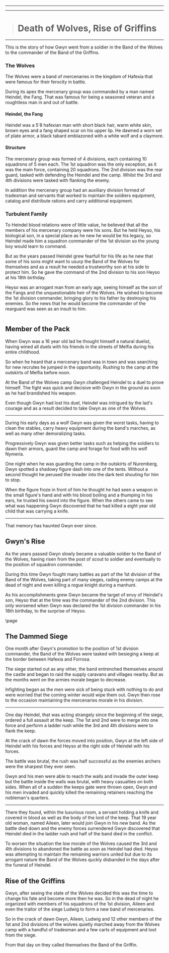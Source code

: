 ___
___
> # Death of Wolves, Rise of Griffins

___
This is the story of how Gwyn went from a soldier in the Band of the Wolves to the commander of the Band of the Griffins.

### The Wolves
The Wolves were a band of mercenaries in the kingdom of Hafexia that were famous for their ferocity in battle.

During its apex the mercenary group was commanded by a man named Heindel, the Fang. That was famous for being a seasoned veteran and a roughtless man in and out of battle.

#### Heindel, the Fang
Heindel was a 5'8 hafexian man with short black hair, warm white skin, brown eyes and a fang shaped scar on his upper lip. He dawned a worn set of plate armor, a black tabard emblazoned with a white wolf and a claymore.

#### Structure
The mercenary group was formed of 4 divisions, each containing 10 squadrons of 5 men each. The 1st squadron was the only exception, as it was the main force, containing 20 squadrons. The 2nd division was the rear guard, tasked with defending the Heindel and the camp. Whilst the 3rd and 4th divisions were tasked with flanking the enemy.

In addition the mercenary group had an auxiliary division formed of tradesman and servants that worked to maintain the soldiers equipment, catalog and distribute rations and carry additional equipment.

### Turbulent Family
To Heindel blood relations were of little value, he believed that all the members of his mercenary company were his sons. But he held Heyso, his biological son, in a special place as he new he would be his legacy, so Heindel made him a squadron commander of the 1st division so the young boy would learn to command.

But as the years passed Heindel grew fearfull for his life as he new that some of his sons might want to usurp the Band of the Wolves for themselves and as a result he needed a trustworthy son at his side to protect him. So he gave the command of the 2nd division to his son Heyso at his 18th birthday.

Heyso was an arrogant man from an early age, seeing himself as the son of the Fangs and the unquestionable heir of the Wolves. He wished to become the 1st division commander, bringing glory to his father by destroying his enemies. So the news that he would become the commander of the rearguard was seen as an insult to him.

```
```



## Member of the Pack
When Gwyn was a 16 year old lad he thought himself a natural duelist, having wined all duels with his friends in the streets of Melfia during his entire childhood.

So when he heard that a mercenary band was in town and was searching for new recrutes he jumped in the opportunity. Rushing to the camp at the outskirts of Melfia before noon.

At the Band of the Wolves camp Gwyn challenged Heindel to a duel to prove himself. The fight was quick and decisive with Gwyn in the ground as soon as he had brandished his weapon.

Even though Gwyn had lost his duel, Heindel was intrigued by the lad's courage and as a result decided to take Gwyn as one of the Wolves.

___
During his early days as a wolf Gwyn was given the worst tasks, having to clean the stables, carry heavy equipment during the band's marches, as well as many other demoralizing tasks.

Progressively Gwyn was given better tasks such as helping the soldiers to dawn their armors, guard the camp and forage for food with his wolf Nymeria.

One night when he was guarding the camp in the outskirts of Nuremberg, Gwyn spotted a shadowy figure dash into one of the tents. Without a second thought he perused the invader into the dark tent shouting for him to stop.

When the figure froze in front of him he thought he had seen a weapon in the small figure's hand and with his blood boiling and a thumping in his ears, he trusted his sword into the figure. When the others came to see what was happening Gwyn discovered that he had killed a eight year old child that was carrying a knife.
___
That memory has haunted Gwyn ever since.


## Gwyn's Rise
As the years passed Gwyn slowly became a valuable soldier to the Band of the Wolves, having risen from the post of scout to soldier and eventually to the position of squadron commander.

During this time Gwyn fought many battles as part of the 1st division of the Band of the Wolves, taking part of many sieges, rading enemy camps at the dead of night and even killing a rogue knight during a manhunt.

As his accomplishments grew Gwyn became the target of envy of Heindel's son, Heyso that at the time was the commander of the 2nd division. This only worsened when Gwyn was declared the 1st division commander in his 18th birthday, to the surprise of Heyso.  

\page

## The Dammed Siege
One month after Gwyn's promotion to the position of 1st division commander, the Band of the Wolves were tasked with besieging a keep at the border between Hafexia and Forrosa.

The siege started out as any other, the band entrenched themselves around the castle and began to raid the supply caravans and villages nearby. But as the months went on the armies morale began to decrease.

Infighting began as the men were sick of being stuck with nothing to do and were worried that the coming winter would wipe them out. Gwyn then rose to the occasion maintaining the mercenaries morale in his division.

___
One day Heindel, that was acting strangely since the beginning of the siege, ordered a full assault at the keep. The 1st and 2nd were to merge into one force and perform a ladder rush while the 3rd and 4th divisions were to flank the keep.

At the crack of dawn the forces moved into position, Gwyn at the left side of Heindel with his forces and Heyso at the right side of Heindel with his forces.

The battle was brutal, the rush was half successful as the enemies archers were the sharpest they ever seen.

Gwyn and his men were able to reach the walls and invade the outer keep but the battle inside the walls was brutal, with heavy casualties on both sides. When all of a sudden the keeps gate were thrown open, Gwyn and his men invaded and quickly killed the remaining retainers reaching the nobleman's quarters.
___
There they found, within the luxurious room, a servant holding a knife and covered in blood as well as the body of the lord of the keep. That 19 year old woman, named Aileen, later would join Gwyn in his new band. As the battle died down and the enemy forces surrendered Gwyn discovered that Heindel died in the ladder rush and half of the band died in the conflict.

To worsen the situation the low morale of the Wolves caused the 3rd and 4th divisions to abandoned the battle as soon as Heindel had died. Heyso was attempting to maintain the remaining warriors united but due to its arrogant nature the Band of the Wolves quckly disbanded in the days after the funeral of Heindel.

## Rise of the Griffins
Gwyn, after seeing the state of the Wolves decided this was the time to change his fate and become more then he was. So in the dead of night he organized with members of his squadrons of the 1st division, Aileen and even the traitor of the siege Ludwig to form a new band of mercenaries.

So in the crack of dawn Gwyn, Aileen, Ludwig and 12 other members of the 1st and 2nd divisions of the wolves quietly marched away from the Wolves camp with a handful of tradesman and a few carts of equipment and loot from the siege.

From that day on they called themselves the Band of the Griffin.


